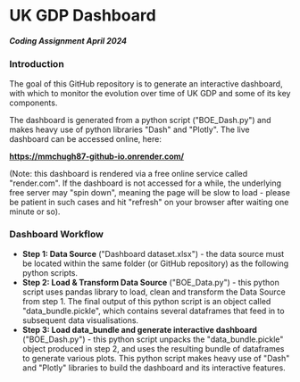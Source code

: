 # UK GDP Dashboard
##### Coding Assignment April 2024

### Introduction
The goal of this GitHub repository is to generate an interactive dashboard, with which to monitor the evolution over time of UK GDP and some of its key components.

The dashboard is generated from a python script ("BOE_Dash.py") and makes heavy use of python libraries "Dash" and "Plotly".
The live dashboard can be accessed online, here:

**https://mmchugh87-github-io.onrender.com/**

(Note: this dashboard is rendered via a free online service called "render.com". If the dashboard is not accessed for a while, the underlying free server may "spin down", meaning the page will be slow to load - please be patient in such cases and hit "refresh" on your browser after waiting one minute or so).

### Dashboard Workflow

* **Step 1: Data Source** ("Dashboard dataset.xlsx") - the data source must be located within the same folder (or GitHub repository) as the following python scripts.
* **Step 2: Load & Transform Data Source** ("BOE_Data.py") - this python script uses pandas library to load, clean and transform the Data Source from step 1. The final output of this python script is an object called "data_bundle.pickle", which contains several dataframes that feed in to subsequent data visualisations.
* **Step 3: Load data_bundle and generate interactive dashboard** ("BOE_Dash.py") - this python script unpacks the "data_bundle.pickle" object produced in step 2, and uses the resulting bundle of dataframes to generate various plots. This python script makes heavy use of "Dash" and "Plotly" libraries to build the dashboard and its interactive features.
